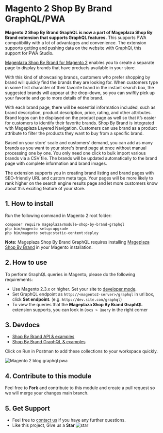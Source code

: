 # Magento 2 Shop By Brand GraphQL/PWA

**Magento 2 Shop By Brand GraphQL is now a part of Mageplaza Shop By Brand extension that supports GraphQL features.** This supports PWA compatibility with a lot of advantages and convenience. The extension supports getting and pushing data on the website with GraphQl, this support for PWA Studio.

[Mageplaza Shop By Brand for Magento 2](https://www.mageplaza.com/magento-2-shop-by-brand/) enables you to create a separate page to display brands that have products available in your store. 

With this kind of showcasing brands, customers who prefer shopping by brand will quickly find the brands they are looking for. When customers type in some first character of their favorite brand in the instant search box, the suggested brands will appear at the drop-down, so you can swiftly pick up your favorite and go to more details of the brand. 

With each brand page, there will be essential information included, such as brand description, product description, price, rating, and other attributes. Brand logos can be displayed on the product page as well so that it’s easier for customers to identify their favorite brands. Shop By Brand is integrated with Mageplaza Layered Navigation. Customers can use brand as a product attribute to filter the products they want to buy from a specific brand. 

Based on your store’ scale and customers’ demand, you can add as many brands as you want to your store's brand page at once without manual processing one by one. You only need one click to bulk import various brands via a CSV file. The brands will be updated automatically to the brand page with complete information and brand images. 

The extension supports you in creating brand listing and brand pages with SEO-friendly URL and custom meta tags. Your pages will be more likely to rank higher on the search engine results page and let more customers know about this exciting feature of your store. 

## 1. How to install

Run the following command in Magento 2 root folder:

```
composer require mageplaza/module-shop-by-brand-graphql
php bin/magento setup:upgrade
php bin/magento setup:static-content:deploy
```

**Note:**
Mageplaza Shop By Brand GraphQL requires installing [Mageplaza Shop By Brand](https://www.mageplaza.com/magento-2-shop-by-brand/) in your Magento installation.

## 2. How to use

To perform GraphQL queries in Magento, please do the following requirements:

- Use Magento 2.3.x or higher. Set your site to [developer mode](https://www.mageplaza.com/devdocs/enable-disable-developer-mode-magento-2.html).
- Set GraphQL endpoint as `http://<magento2-server>/graphql` in url box, click **Set endpoint**. 
(e.g. `http://dev.site.com/graphql`)
- To view the queries that the **Mageplaza Shop By Brand GraphQL** extension supports, you can look in `Docs > Query` in the right corner

## 3. Devdocs

- [Shop By Brand API & examples](https://documenter.getpostman.com/view/10589000/SzRxXr2x?version=latest)
- [Shop By Brand GraphQL & examples](https://documenter.getpostman.com/view/10589000/SzRxXr2y?version=latest)

Click on Run in Postman to add these collections to your workspace quickly.

![Magento 2 blog graphql pwa](https://i.imgur.com/lhsXlUR.gif)

## 4. Contribute to this module

Feel free to **Fork** and contribute to this module and create a pull request so we will merge your changes main branch.

## 5. Get Support

- Feel free to [contact us](https://www.mageplaza.com/contact.html) if you have any further questions.
- Like this project, Give us a **Star** ![star](https://i.imgur.com/S8e0ctO.png)
